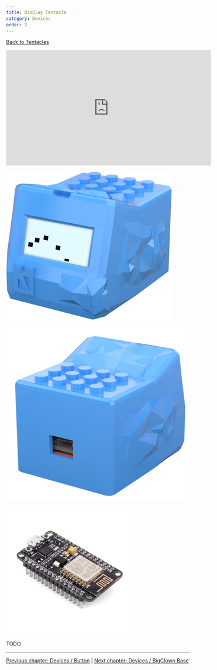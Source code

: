 ```yaml
---
title: Display Tentacle
category: Devices
order: 2
---
```


[<i class="fa fa-arrow-up" aria-hidden="true"></i> Back to Tentacles](/cloud/tentacles)

<iframe width="560" height="315" src="https://www.youtube.com/embed/X1juQdLuEpQ?rel=0&amp;controls=0&amp;showinfo=0" frameborder="0" gesture="media" allow="encrypted-media" allowfullscreen></iframe>

![Display Tentacle](/images/display_tentacle.png)

![Display Tentacle](/images/display_tentacle_back.png)

![NodeMCU v2](/images/nodemcu_v2.png)

TODO

-----

[<i class="fa fa-arrow-left" aria-hidden="true"></i> Previous chapter: Devices / Button](/devices/button) | [Next chapter: Devices / BigClown Base <i class="fa fa-arrow-right" aria-hidden="true"></i>](/devices/bc_base)
